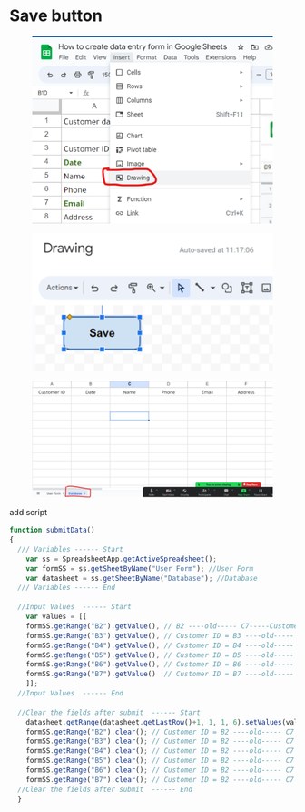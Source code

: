 # Save button

<figure><img src="../../.gitbook/assets/image (15).png" alt=""><figcaption></figcaption></figure>

<figure><img src="../../.gitbook/assets/image (17).png" alt=""><figcaption></figcaption></figure>

<figure><img src="../../.gitbook/assets/image (7).png" alt=""><figcaption></figcaption></figure>

add script

```javascript
function submitData() 
{
  /// Variables ------ Start
    var ss = SpreadsheetApp.getActiveSpreadsheet();
    var formSS = ss.getSheetByName("User Form"); //User Form
    var datasheet = ss.getSheetByName("Database"); //Database
  /// Variables ------ End

  //Input Values  ------ Start
    var values = [[
    formSS.getRange("B2").getValue(), // B2 ----old----- C7-----Customer ID
    formSS.getRange("B3").getValue(), // Customer ID = B3 ----old----- C9
    formSS.getRange("B4").getValue(), // Customer ID = B4 ----old----- C11
    formSS.getRange("B5").getValue(), // Customer ID = B5 ----old----- C13
    formSS.getRange("B6").getValue(), // Customer ID = B6 ----old----- C15
    formSS.getRange("B7").getValue()  // Customer ID = B7 ----old----- C17
    ]];
  //Input Values  ------ End

  //Clear the fields after submit  ------ Start
    datasheet.getRange(datasheet.getLastRow()+1, 1, 1, 6).setValues(values);
    formSS.getRange("B2").clear(); // Customer ID = B2 ----old----- C7
    formSS.getRange("B3").clear(); // Customer ID = B2 ----old----- C7
    formSS.getRange("B4").clear(); // Customer ID = B2 ----old----- C7
    formSS.getRange("B5").clear(); // Customer ID = B2 ----old----- C7
    formSS.getRange("B6").clear(); // Customer ID = B2 ----old----- C7
    formSS.getRange("B7").clear(); // Customer ID = B2 ----old----- C7
  //Clear the fields after submit  ------ End
  }
```
